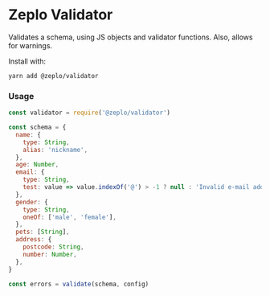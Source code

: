 # Zeplo Validator

Validates a schema, using JS objects and validator functions. Also, allows for warnings.

Install with:

```
yarn add @zeplo/validator
```

### Usage

```js
const validator = require('@zeplo/validator')

const schema = {
  name: {
    type: String,
    alias: 'nickname',
  },
  age: Number,
  email: {
    type: String,
    test: value => value.indexOf('@') > -1 ? null : 'Invalid e-mail address'
  },
  gender: {
    type: String,
    oneOf: ['male', 'female'],
  },
  pets: [String],
  address: {
    postcode: String,
    number: Number,
  },
}

const errors = validate(schema, config)
```
